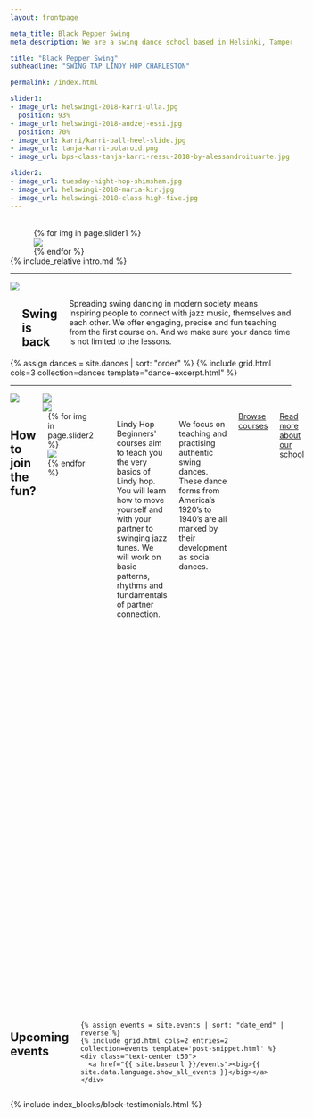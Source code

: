 ```yaml
---
layout: frontpage

meta_title: Black Pepper Swing
meta_description: We are a swing dance school based in Helsinki, Tampere and Jyväskylä, founded and run through passion for authentic swing dances. We teach, organize, social dance, perform and keep the dance floor busy.

title: "Black Pepper Swing"
subheadline: "SWING TAP LINDY HOP CHARLESTON"

permalink: /index.html

slider1:
- image_url: helswingi-2018-karri-ulla.jpg
  position: 93%
- image_url: helswingi-2018-andzej-essi.jpg
  position: 70%
- image_url: karri/karri-ball-heel-slide.jpg
- image_url: tanja-karri-polaroid.png
- image_url: bps-class-tanja-karri-ressu-2018-by-alessandroituarte.jpg

slider2:
- image_url: tuesday-night-hop-shimsham.jpg
- image_url: helswingi-2018-maria-kir.jpg
- image_url: helswingi-2018-class-high-five.jpg
---
```


<section class="hero-showcase row container width-max height-max align-items-center">
  <div class="show-for-medium-up medium-4 columns bg color-main"></div>
  <div class="show-for-small-only small-12 columns bg color-contrast"></div>
  <div class="row">
    <div class="medium-2 columns">&nbsp;</div>
    <div class="medium-4 columns aside">
      <div class="show-for-small-only small-6 columns bg color-main"></div>
      <div class="t70"></div>
      <div class="slick-carousel vertical width-medium frame-container portrait shadow-pop">
        {% for img in page.slider1 %}
        <div>
          <div class="frame portrait cover">
            <img src="{{ img.image_url | imgurl,size:'medium' }}" style="object-position: {{ img.position | default: "center" }}" />
          </div>
        </div>
        {% endfor %}
      </div>
      <div class="b30"></div>
    </div>
    <div class="medium-6 columns end t30">
      <div class="medium-12 columns">
      {% include_relative intro.md %}
      </div>
    </div>
  </div>
</section>

<div class="show-for-medium-up t-90"></div>
<hr class="decor skew-left" />

<section class="row b30">
  <div class="medium-6 columns aside">
    <div class="frame landscape shadow-pop">
      <img src="{{ 'helswingi-2018-group-picture-tommi.jpg' | imgurl,size:'medium' }}" />
    </div>
  </div>
  <div class="medium-6 columns end">
    <div class="show-for-medium-up t90"></div>
    <h2>Swing is <b>back</b></h2>
    <p>Spreading swing dancing in modern society means inspiring people to connect with jazz music, themselves and each other. We offer engaging, precise and fun teaching from the first course on. And we make sure your dance time is not limited to the lessons.</p>
  </div>
</section>

<section class="row">
  <div class="medium-12 columns">
  {% assign dances = site.dances | sort: "order" %}
  {% include grid.html cols=3 collection=dances template="dance-excerpt.html" %}
  </div>
</section>

<div class="t90 b50"></div>

<hr class="decor skew-x underlay" />

<section class="row b30 t-50">
  <div class="show-for-medium-up medium-6 columns aside">
    <!-- TODO: fetch from slider2 -->
    <div class="frame square cover shadow-pop">
      <img src="{{ 'tuesday-night-hop-shimsham.jpg' | imgurl,size:'medium' }}" />
    </div>
    <br />
    <div class="row">
      <div class="medium-6 columns">
        <div class="frame portrait cover">
          <img src="{{ 'helswingi-2018-maria-kir.jpg' | imgurl,size:'medium' }}" />
        </div>
      </div>
      <div class="medium-6 columns">
        <div class="frame portrait cover">
          <img src="{{ 'helswingi-2018-class-high-five.jpg' | imgurl,size:'medium' }}" />
        </div>
      </div>
    </div>
  </div>
  <div class="medium-6 columns end">
    <h2 class="color-contrast">How to<br/><span class="l15"></span> join the fun?</h2>
    <div class="show-for-small-only">
      <div class="slick-carousel width-medium frame-container square shadow-pop">
        {% for img in page.slider2 %}
        <div>
          <div class="frame square cover">
            <img src="{{ img.image_url | imgurl,size:'medium' }}" style="object-position: {{ img.position | default: "center" }}" />
          </div>
        </div>
        {% endfor %}
      </div>
    </div>
    <div class="t90"></div>
    <p>Lindy Hop Beginners' courses aim to teach you the very basics of Lindy hop. You will learn how to move yourself and with your partner to swinging jazz tunes. We will work on basic patterns, rhythms and fundamentals of partner connection.</p>
    <p>We focus on teaching and practising authentic swing dances. These dance forms from America’s 1920’s to 1940’s are all marked by their development as social dances.</p>
    <a href="/courses" class="button">Browse courses</a>
    <a href="/about-us" class="button secondary">Read more about our school</a>

    <h3 class="t30">Courses from beginners to advanced</h3>
    <p>Lindy Hop Beginners' courses aim to teach you the very basics of Lindy hop. You will learn how to move yourself and with your partner to swinging jazz tunes. We will work on basic patterns, rhythms and fundamentals of partner connection.</p>
    <p>We focus on teaching and practising authentic swing dances. These dance forms from America’s 1920’s to 1940’s are all marked by their development as social dances.</p>
  </div>
</section>

<section class="row b30">
  <div class="medium-12 columns">
    <h2 class="text-center">Upcoming events</h2>

    {% assign events = site.events | sort: "date_end" | reverse %}
    {% include grid.html cols=2 entries=2 collection=events template='post-snippet.html' %}
    <div class="text-center t50">
      <a href="{{ site.baseurl }}/events"><big>{{ site.data.language.show_all_events }}</big></a>
    </div>
  </div>
</section>

{% include index_blocks/block-testimonials.html %}

